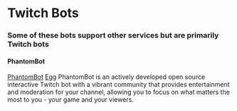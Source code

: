# Twitch Bots

### Some of these bots support other services but are primarily Twitch bots

#### PhantomBot
[PhantomBot](https://phantombot.tv)
[Egg](/phantombot/)
PhantomBot is an actively developed open source interactive Twitch bot with a vibrant community that provides entertainment and moderation for your channel, allowing you to focus on what matters the most to you - your game and your viewers.